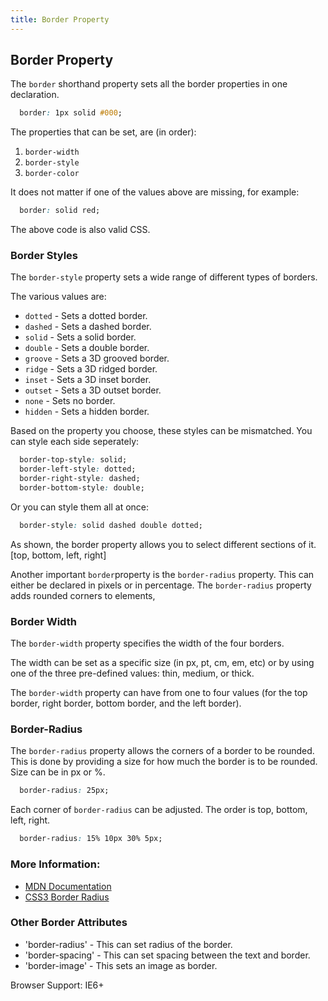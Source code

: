 ```yaml
---
title: Border Property
---
```

## Border Property

The `border` shorthand property sets all the border properties in one declaration. 
```css 
  border: 1px solid #000;
```

The properties that can be set, are (in order): 
1. `border-width`
2. `border-style`
3. `border-color`

It does not matter if one of the values above are missing, for example:

```css 
  border: solid red;
```
The above code is also valid CSS.

### Border Styles

The `border-style` property sets a wide range of different types of borders.

The various values are:
- `dotted` - Sets a dotted border.
- `dashed` - Sets a dashed border.
- `solid` - Sets a solid border.
- `double` - Sets a double border.
- `groove` - Sets a 3D grooved border. 
- `ridge` - Sets a 3D ridged border. 
- `inset` - Sets a 3D inset border. 
- `outset` - Sets a 3D outset border.
- `none` - Sets no border.
- `hidden` - Sets a hidden border.

Based on the property you choose, these styles can be mismatched. 
You can style each side seperately:
```css
  border-top-style: solid;
  border-left-style: dotted;
  border-right-style: dashed;
  border-bottom-style: double;
```

Or you can style them all at once:
```css
  border-style: solid dashed double dotted;
```
As shown, the border property allows you to select different sections of it. [top, bottom, left, right]

Another important `border`property is the `border-radius` property. This can either be declared in pixels or in percentage. The `border-radius` property adds rounded corners to elements,


### Border Width
The `border-width` property specifies the width of the four borders.

The width can be set as a specific size (in px, pt, cm, em, etc) or by using one of the three pre-defined values: thin, medium, or thick.

The `border-width` property can have from one to four values (for the top border, right border, bottom border, and the left border).

### Border-Radius
The `border-radius` property allows the corners of a border to be rounded. This is done by providing a size for
how much the border is to be rounded. Size can be in px or %.
```css 
  border-radius: 25px;
```
Each corner of `border-radius` can be adjusted. The order is top, bottom, left, right.
```css 
  border-radius: 15% 10px 30% 5px;
```

### More Information:

- [MDN Documentation](https://developer.mozilla.org/en-US/docs/Web/CSS/border)
- [CSS3 Border Radius](https://guide.freecodecamp.org/css/css3-borders-rounded-corners)

### Other Border Attributes
- 'border-radius' - This can set radius of the border. 
- 'border-spacing' - This can set spacing between the text and border. 
- 'border-image' - This sets an image as border. 

Browser Support: IE6+
